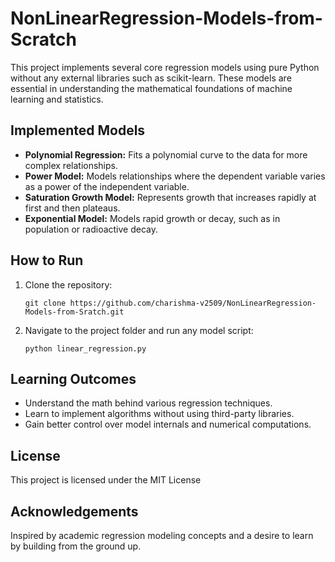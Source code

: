 # NonLinearRegression-Models-from-Scratch
<p>
This project implements several core regression models using pure Python without any external libraries such as scikit-learn. These models are essential in understanding the mathematical foundations of machine learning and statistics.
</p>

<h2>Implemented Models</h2>
<ul>
  <li><strong>Polynomial Regression:</strong> Fits a polynomial curve to the data for more complex relationships.</li>
  <li><strong>Power Model:</strong> Models relationships where the dependent variable varies as a power of the independent variable.</li>
  <li><strong>Saturation Growth Model:</strong> Represents growth that increases rapidly at first and then plateaus.</li>
  <li><strong>Exponential Model:</strong> Models rapid growth or decay, such as in population or radioactive decay.</li>
</ul>
<h2>How to Run</h2>
<ol>
  <li>Clone the repository:
    <pre><code>git clone https://github.com/charishma-v2509/NonLinearRegression-Models-from-Sratch.git</code></pre>
  </li>
  <li>Navigate to the project folder and run any model script:
    <pre><code>python linear_regression.py</code></pre>
  </li>
</ol>
<h2>Learning Outcomes</h2>
<ul>
  <li>Understand the math behind various regression techniques.</li>
  <li>Learn to implement algorithms without using third-party libraries.</li>
  <li>Gain better control over model internals and numerical computations.</li>
</ul>

<h2>License</h2>
<p>This project is licensed under the MIT License</p>

<h2>Acknowledgements</h2>
<p>Inspired by academic regression modeling concepts and a desire to learn by building from the ground up.</p>

